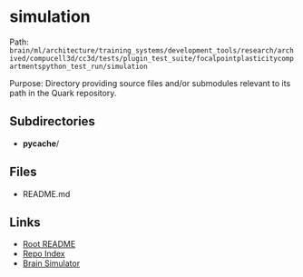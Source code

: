 # simulation

Path: `brain/ml/architecture/training_systems/development_tools/research/archived/compucell3d/cc3d/tests/plugin_test_suite/focalpointplasticitycompartmentspython_test_run/simulation`

Purpose: Directory providing source files and/or submodules relevant to its path in the Quark repository.

## Subdirectories
- __pycache__/

## Files
- README.md

## Links
- [Root README](../../../../../../../../../../../../README.md)
- [Repo Index](../../../../../../../../../../../../repo_index.json)
- [Brain Simulator](../../../../../../../../../../../../brain/architecture/brain_simulator.py)
